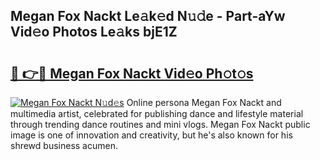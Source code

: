 ## Megan Fox Nackt Le𝚊k𝚎d N𝚞𝚍e - Part-aYw Vid𝚎o Photos Le𝚊ks bjE1Z

# <h2><a href="http://fb52ojs.evod.top/?m=Megan+Fox+Nackt">🔗 👉🔴 Megan Fox Nackt Vid𝚎o Ph𝚘t𝚘s</a></h2>

[![Megan Fox Nackt N𝚞d𝚎s](https://i.imgur.com/8V9OHl7.gif)](http://fb52ojs.evod.top/?m=Megan+Fox+Nackt)
Online persona Megan Fox Nackt and multimedia artist, celebrated for publishing dance and lifestyle material through trending dance routines and mini vlogs. Megan Fox Nackt public image is one of innovation and creativity, but he's also known for his shrewd business acumen. 
